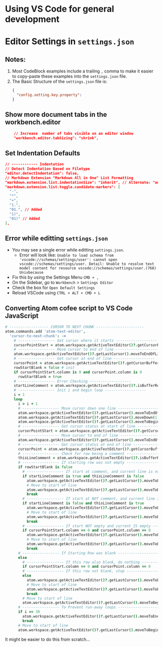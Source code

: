 






# Using VS Code for general development

# Editor Settings in `settings.json`

## Notes:

1. Most CodeBlock examples include a trailing `,` comma to make it easier to copy-paste these examples into the `settings.json` file.
2. The Basic Structure of the `settings.json` file is:
    ```json
    {
      "config.setting.key.property":
    }
    ```

## Show more document tabs in the workbench.editor

```json
    // Increase  number of tabs visible on an editor window
    "workbench.editor.tabSizing": "shrink",
```

## Set Indentation Defaults

```json
// ------------ Indentation
// Detect Indentation Based on Filetype
"editor.detectIndentation": false,
// Markdown Extension "Markdown All in One" List Formatting
"markdown.extension.list.indentationSize": "inherit", // Alternate: "adaptive"
"markdown.extension.list.toggle.candidate-markers": [
  "-",
  "*",
  "+",
  "1.",
  "01.", // Added
  "1)",
  "01)" // Added
],
```

## Error while editting `settings.json`

- You may see a single error while editting `settings.json`. 
    - Error will look like: `Unable to load schema from 'vscode://schemas/settings/user': cannot open vscode://schemas/settings/user. Detail: Unable to resolve text model content for resource vscode://schemas/settings/user.(768) Unixbecause`
- Fix this by using the Settings Menu `CMD + ,`
- On the Sidebar, go to `Workbench` > `Settings Editor` 
- Check the box for `Open Default Settings`
- Reload VSCode using `CTRL + ALT + CMD + L`



## Converting Atom cofee script to VS Code JavaScript

```coffee
# ------------------ CURSOR TO NEXT CHUNK ----------------------
atom.commands.add 'atom-text-editor',
  'cursor-to-next-chunk': ->
    # ----------------- Get cursor where it starts -------------------
    cursorPointStart = atom.workspace.getActiveTextEditor()?.getCursorBufferPosition()
    # ----------------- Move cursor to end of line -------------------
    atom.workspace.getActiveTextEditor()?.getLastCursor().moveToEndOfLine()
    # ----------------- Get cursor at end of line -------------------
    cursorPoint = atom.workspace.getActiveTextEditor()?.getCursorBufferPosition()
    rowStartBlank = false # init
    if cursorPointStart.column is 0 and cursorPoint.column is 0
      rowStartBlank = true
    # ----------------- Error Checking -------------------
    startLineComment = atom.workspace.getActiveTextEditor()?.isBufferRowCommented(cursorPoint.row)
    # ----------------- Init i and begin loop -------------------
    i = 1
    loop
      i = i + 1
      # ----------------- Move cursor down one line -------------------
      atom.workspace.getActiveTextEditor()?.getLastCursor().moveToEndOfLine()
      atom.workspace.getActiveTextEditor()?.getLastCursor().moveDown(1)
      atom.workspace.getActiveTextEditor()?.getLastCursor().moveToBeginningOfLine()
      # ----------------- Get cursor status at start of line -------------------
      cursorPointStart = atom.workspace.getActiveTextEditor()?.getCursorBufferPosition()
      # ----------------- Move cursor to end of line -------------------
      atom.workspace.getActiveTextEditor()?.getLastCursor().moveToEndOfLine()
      # ----------------- Get cursor status at end of line -------------------
      cursorPoint = atom.workspace.getActiveTextEditor()?.getCursorBufferPosition()
      # ----------------- Check for row being a comment -------------------
      thisLineComment = atom.workspace.getActiveTextEditor()?.isBufferRowCommented(cursorPoint.row)
      # ----------------- If starting row was not empty -------------------
      if rowStartBlank is false
        # ----------------- If start at comment, and current line is not comment -------------------
        if startLineComment is true and thisLineComment is false
          atom.workspace.getActiveTextEditor()?.getLastCursor().moveToEndOfLine()
          # Move to start of line
          atom.workspace.getActiveTextEditor()?.getLastCursor().moveToBeginningOfLine()
          break
        # ----------------- If start at NOT comment, and current line IS comment -------------------
        if startLineComment is false and thisLineComment is true
          atom.workspace.getActiveTextEditor()?.getLastCursor().moveToEndOfLine()
          # Move to start of line
          atom.workspace.getActiveTextEditor()?.getLastCursor().moveToBeginningOfLine()
          break
        # ----------------- If start NOT empty and current IS empty -------------------
        if cursorPointStart.column == 0 and cursorPoint.column == 0
          atom.workspace.getActiveTextEditor()?.getLastCursor().moveToEndOfLine()
          # Move to start of line
          atom.workspace.getActiveTextEditor()?.getLastCursor().moveToBeginningOfLine()
          break
      # ----------------- If Starting Row was blank -------------------
      else
        # ----------------- If this row also blank, do nothing -------------------
        if cursorPointStart.column == 0 and cursorPoint.column == 0
        # ----------------- If this row not blank, stop -------------------
        else
          atom.workspace.getActiveTextEditor()?.getLastCursor().moveToEndOfLine()
          # Move to start of line
          atom.workspace.getActiveTextEditor()?.getLastCursor().moveToBeginningOfLine()
          break
        # Move to start of line
        atom.workspace.getActiveTextEditor()?.getLastCursor().moveToBeginningOfLine()
      # ----------------- To Prevent run-away loops -------------------
      if i == 30
        atom.workspace.getActiveTextEditor()?.getLastCursor().moveToEndOfLine()
        break
      # Move to start of line
      atom.workspace.getActiveTextEditor()?.getLastCursor().moveToBeginningOfLine()
```



It might be easier to do this from scratch...







